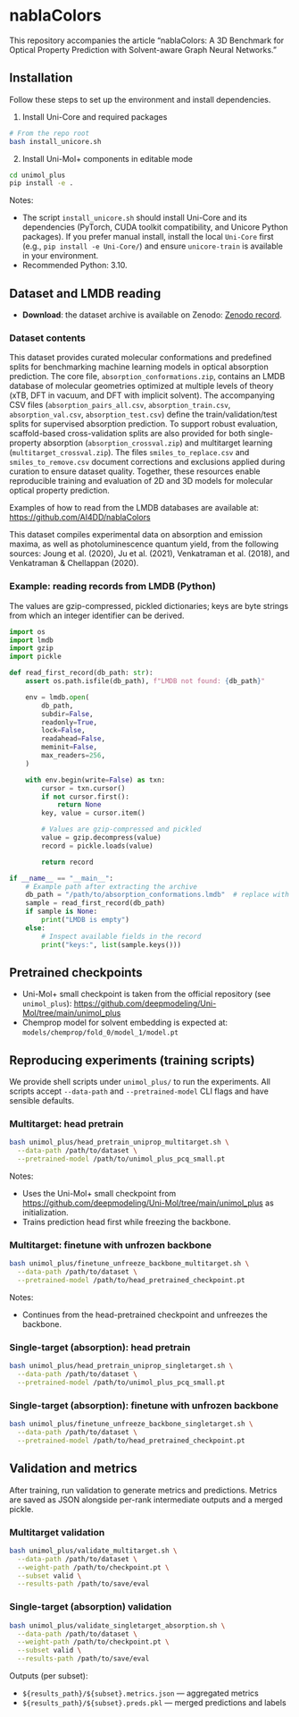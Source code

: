 # nablaColors
This repository accompanies the article “nablaColors: A 3D Benchmark for Optical Property Prediction with Solvent-aware Graph Neural Networks.”

## Installation

Follow these steps to set up the environment and install dependencies.

1) Install Uni-Core and required packages

```bash
# From the repo root
bash install_unicore.sh
```

2) Install Uni-Mol+ components in editable mode

```bash
cd unimol_plus
pip install -e .
```

Notes:
- The script `install_unicore.sh` should install Uni-Core and its dependencies (PyTorch, CUDA toolkit compatibility, and Unicore Python packages). If you prefer manual install, install the local `Uni-Core` first (e.g., `pip install -e Uni-Core/`) and ensure `unicore-train` is available in your environment.
- Recommended Python: 3.10.

## Dataset and LMDB reading

- **Download**: the dataset archive is available on Zenodo: [Zenodo record](https://zenodo.org/records/16886724).

### Dataset contents

This dataset provides curated molecular conformations and predefined splits for benchmarking machine learning models in optical absorption prediction. The core file, `absorption_conformations.zip`, contains an LMDB database of molecular geometries optimized at multiple levels of theory (xTB, DFT in vacuum, and DFT with implicit solvent). The accompanying CSV files (`absorption_pairs_all.csv`, `absorption_train.csv`, `absorption_val.csv`, `absorption_test.csv`) define the train/validation/test splits for supervised absorption prediction. To support robust evaluation, scaffold-based cross-validation splits are also provided for both single-property absorption (`absorption_crossval.zip`) and multitarget learning (`multitarget_crossval.zip`). The files `smiles_to_replace.csv` and `smiles_to_remove.csv` document corrections and exclusions applied during curation to ensure dataset quality. Together, these resources enable reproducible training and evaluation of 2D and 3D models for molecular optical property prediction.

Examples of how to read from the LMDB databases are available at: https://github.com/AI4DD/nablaColors

This dataset compiles experimental data on absorption and emission maxima, as well as photoluminescence quantum yield, from the following sources: Joung et al. (2020), Ju et al. (2021), Venkatraman et al. (2018), and Venkatraman & Chellappan (2020).

### Example: reading records from LMDB (Python)

The values are gzip-compressed, pickled dictionaries; keys are byte strings from which an integer identifier can be derived.

```python
import os
import lmdb
import gzip
import pickle

def read_first_record(db_path: str):
    assert os.path.isfile(db_path), f"LMDB not found: {db_path}"

    env = lmdb.open(
        db_path,
        subdir=False,
        readonly=True,
        lock=False,
        readahead=False,
        meminit=False,
        max_readers=256,
    )

    with env.begin(write=False) as txn:
        cursor = txn.cursor()
        if not cursor.first():
            return None
        key, value = cursor.item()

        # Values are gzip-compressed and pickled
        value = gzip.decompress(value)
        record = pickle.loads(value)

        return record

if __name__ == "__main__":
    # Example path after extracting the archive
    db_path = "/path/to/absorption_conformations.lmdb"  # replace with your actual path
    sample = read_first_record(db_path)
    if sample is None:
        print("LMDB is empty")
    else:
        # Inspect available fields in the record
        print("keys:", list(sample.keys()))
```


## Pretrained checkpoints

- Uni-Mol+ small checkpoint is taken from the official repository (see `unimol_plus`): https://github.com/deepmodeling/Uni-Mol/tree/main/unimol_plus
- Chemprop model for solvent embedding is expected at: `models/chemprop/fold_0/model_1/model.pt`


## Reproducing experiments (training scripts)

We provide shell scripts under `unimol_plus/` to run the experiments. All scripts accept `--data-path` and `--pretrained-model` CLI flags and have sensible defaults.

### Multitarget: head pretrain

```bash
bash unimol_plus/head_pretrain_uniprop_multitarget.sh \
  --data-path /path/to/dataset \
  --pretrained-model /path/to/unimol_plus_pcq_small.pt
```

Notes:
- Uses the Uni-Mol+ small checkpoint from https://github.com/deepmodeling/Uni-Mol/tree/main/unimol_plus as initialization.
- Trains prediction head first while freezing the backbone.

### Multitarget: finetune with unfrozen backbone

```bash
bash unimol_plus/finetune_unfreeze_backbone_multitarget.sh \
  --data-path /path/to/dataset \
  --pretrained-model /path/to/head_pretrained_checkpoint.pt
```

Notes:
- Continues from the head-pretrained checkpoint and unfreezes the backbone.

### Single-target (absorption): head pretrain

```bash
bash unimol_plus/head_pretrain_uniprop_singletarget.sh \
  --data-path /path/to/dataset \
  --pretrained-model /path/to/unimol_plus_pcq_small.pt
```

### Single-target (absorption): finetune with unfrozen backbone

```bash
bash unimol_plus/finetune_unfreeze_backbone_singletarget.sh \
  --data-path /path/to/dataset \
  --pretrained-model /path/to/head_pretrained_checkpoint.pt
```


## Validation and metrics

After training, run validation to generate metrics and predictions. Metrics are saved as JSON alongside per-rank intermediate outputs and a merged pickle.

### Multitarget validation

```bash
bash unimol_plus/validate_multitarget.sh \
  --data-path /path/to/dataset \
  --weight-path /path/to/checkpoint.pt \
  --subset valid \
  --results-path /path/to/save/eval
```

### Single-target (absorption) validation

```bash
bash unimol_plus/validate_singletarget_absorption.sh \
  --data-path /path/to/dataset \
  --weight-path /path/to/checkpoint.pt \
  --subset valid \
  --results-path /path/to/save/eval
```

Outputs (per subset):
- `${results_path}/${subset}.metrics.json` — aggregated metrics
- `${results_path}/${subset}.preds.pkl` — merged predictions and labels

